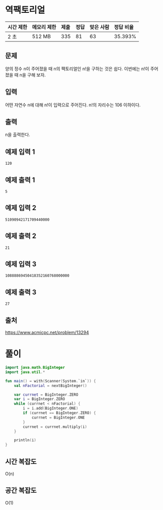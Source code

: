 # 역팩토리얼  

| 시간 제한 | 메모리 제한 | 제출 | 정답 | 맞은 사람 | 정답 비율 |
| :-------- | :---------- | :--- | :--- | :-------- | :-------- |
| 2 초      | 512 MB      | 335  | 81   | 63        | 35.393%   |

## 문제

양의 정수 n이 주어졌을 때 n의 팩토리얼인 n!을 구하는 것은 쉽다. 이번에는 n!이 주어졌을 때 n을 구해 보자.

## 입력

어떤 자연수 n에 대해 n!이 입력으로 주어진다. n!의 자리수는 106 이하이다.

## 출력

n을 출력한다.

## 예제 입력 1 

```
120
```

## 예제 출력 1 

```
5
```

## 예제 입력 2 

```
51090942171709440000
```

## 예제 출력 2 

```
21
```

## 예제 입력 3 

```
10888869450418352160768000000
```

## 예제 출력 3 

```
27
```

## 출처

https://www.acmicpc.net/problem/13294



# 풀이

```kotlin
import java.math.BigInteger
import java.util.*

fun main() = with(Scanner(System.`in`)) {
    val nFactorial = nextBigInteger()

    var currnet = BigInteger.ZERO
    var i = BigInteger.ZERO
    while (currnet < nFactorial) {
        i = i.add(BigInteger.ONE)
        if (currnet == BigInteger.ZERO) {
            currnet = BigInteger.ONE
        }
        currnet = currnet.multiply(i)
    }

    println(i)
}
```



## 시간 복잡도

O(n)



## 공간 복잡도

O(1)